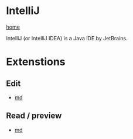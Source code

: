 # IntelliJ
[home](../)

IntelliJ (or IntelliJ IDEA) is a Java IDE by JetBrains.

# Extenstions
## Edit
* [md](../exts/md.md)

## Read / preview
* [md](../exts/md.md)
